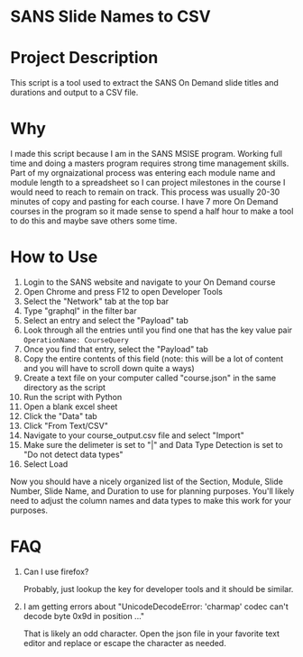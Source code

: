 # SANS Slide Names to CSV

# Project Description
This script is a tool used to extract the SANS On Demand slide titles and durations and output to a CSV file.

# Why
I made this script because I am in the SANS MSISE program. Working full time and doing a masters program requires strong time management skills. Part of my orgnaizational process was entering each module name and module length to a spreadsheet so I can project milestones in the course I would need to reach to remain on track. This process was usually 20-30 minutes of copy and pasting for each course. I have 7 more On Demand courses in the program so it made sense to spend a half hour to make a tool to do this and maybe save others some time.

# How to Use
1. Login to the SANS website and navigate to your On Demand course
2. Open Chrome and press F12 to open Developer Tools
3. Select the "Network" tab at the top bar
4. Type "graphql" in the filter bar
5. Select an entry and select the "Payload" tab
6. Look through all the entries until you find one that has the key value pair `OperationName: CourseQuery`
7. Once you find that entry, select the "Payload" tab
8. Copy the entire contents of this field (note: this will be a lot of content and you will have to scroll down quite a ways)
9. Create a text file on your computer called "course.json" in the same directory as the script
10. Run the script with Python
11. Open a blank excel sheet
12. Click the "Data" tab
13. Click "From Text/CSV"
14. Navigate to your course_output.csv file and select "Import"
15. Make sure the delimeter is set to "|" and Data Type Detection is set to "Do not detect data types"
16. Select Load

Now you should have a nicely organized list of the Section, Module, Slide Number, Slide Name, and Duration to use for planning purposes. You'll likely need to adjust the column names and data types to make this work for your purposes.


# FAQ

1. Can I use firefox?
   
   Probably, just lookup the key for developer tools and it should be similar.

2. I am getting errors about "UnicodeDecodeError: 'charmap' codec can't decode byte 0x9d in position ..."
   
   That is likely an odd character. Open the json file in your favorite text editor and replace or escape the character as needed.
